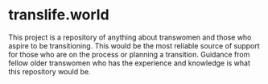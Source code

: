# translife.world
This project is a repository of anything about transwomen and those who aspire to be transitioning. This would be the most reliable source of support for those who are on the process or planning a transition. Guidance from fellow older transwomen who has the experience and knowledge is what this repository would be.
